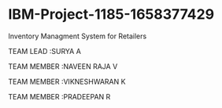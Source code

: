 # IBM-Project-1185-1658377429
Inventory Managment System for Retailers
 
 TEAM LEAD :SURYA A
 
 TEAM MEMBER :NAVEEN RAJA V
 
 TEAM MEMBER :VIKNESHWARAN K
 
 TEAM MEMBER :PRADEEPAN R
 

